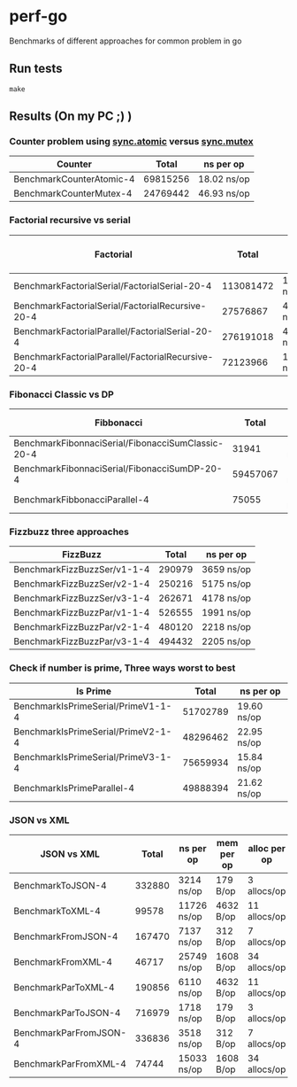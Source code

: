 # perf-go
Benchmarks of different approaches for common problem in go

## Run tests
```
make
```

## Results (On my PC ;) )

### Counter problem using [sync.atomic](https://pkg.go.dev/sync/atomic) versus [sync.mutex](https://pkg.go.dev/sync#Mutex)
|Counter|Total|ns per op|
|-|-|-|
|BenchmarkCounterAtomic-4|69815256|18.02 ns/op|
|BenchmarkCounterMutex-4|24769442|46.93 ns/op|

### Factorial recursive vs serial
|Factorial|Total|ns per op|
|-|-|-|
|BenchmarkFactorialSerial/FactorialSerial-20-4|113081472|10.46 ns/op|
|BenchmarkFactorialSerial/FactorialRecursive-20-4|27576867|40.32 ns/op|
|BenchmarkFactorialParallel/FactorialSerial-20-4|276191018|4.326 ns/op|
|BenchmarkFactorialParallel/FactorialRecursive-20-4|72123966|15.11 ns/op|

### Fibonacci Classic vs DP
|Fibbonacci|Total|ns per op|
|-|-|-|
|BenchmarkFibonnaciSerial/FibonacciSumClassic-20-4|31941|37669 ns/op|
|BenchmarkFibonnaciSerial/FibonacciSumDP-20-4|59457067|18.42 ns/op|
|BenchmarkFibbonacciParallel-4|75055|15622 ns/op|

### Fizzbuzz three approaches
|FizzBuzz|Total|ns per op|
|-|-|-|
|BenchmarkFizzBuzzSer/v1-1-4|290979|3659 ns/op|
|BenchmarkFizzBuzzSer/v2-1-4|250216|5175 ns/op|
|BenchmarkFizzBuzzSer/v3-1-4|262671|4178 ns/op|
|BenchmarkFizzBuzzPar/v1-1-4|526555|1991 ns/op|
|BenchmarkFizzBuzzPar/v2-1-4|480120|2218 ns/op|
|BenchmarkFizzBuzzPar/v3-1-4|494432|2205 ns/op|

### Check if number is prime, Three ways worst to best
|Is Prime|Total|ns per op|
|-|-|-|
|BenchmarkIsPrimeSerial/PrimeV1-1-4|51702789|19.60 ns/op|
|BenchmarkIsPrimeSerial/PrimeV2-1-4|48296462|22.95 ns/op|
|BenchmarkIsPrimeSerial/PrimeV3-1-4|75659934|15.84 ns/op|
|BenchmarkIsPrimeParallel-4|49888394|21.62 ns/op|


### JSON vs XML
|JSON vs XML|Total|ns per op|mem per op|alloc per op|
|-|-|-|-|-|
|BenchmarkToJSON-4|332880|3214 ns/op|179 B/op|3 allocs/op|
|BenchmarkToXML-4|99578|11726 ns/op|4632 B/op|11 allocs/op|
|BenchmarkFromJSON-4|167470|7137 ns/op|312 B/op|7 allocs/op|
|BenchmarkFromXML-4|46717|25749 ns/op|1608 B/op|34 allocs/op|
|BenchmarkParToXML-4|190856|6110 ns/op|4632 B/op|11 allocs/op|
|BenchmarkParToJSON-4|716979|1718 ns/op|179 B/op|3 allocs/op|
|BenchmarkParFromJSON-4|336836|3518 ns/op|312 B/op|7 allocs/op|
|BenchmarkParFromXML-4|74744|15033 ns/op|1608 B/op|34 allocs/op|
